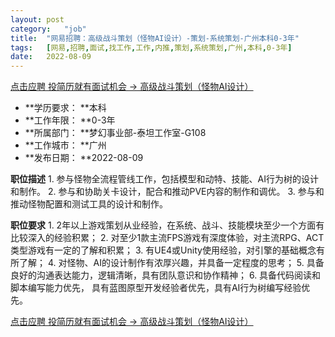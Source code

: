```yaml
---
layout:	post
category:	"job"
title:	"网易招聘：高级战斗策划（怪物AI设计）-策划-系统策划-广州本科0-3年"
tags:	[网易,招聘,面试,找工作,工作,内推,策划,系统策划,广州,本科,0-3年]
date:	2022-08-09
---
```


[点击应聘 投简历就有面试机会 -> 高级战斗策划（怪物AI设计）](http://mobile.bole.netease.com/bole/boleDetail?id=28166&employeeId=346f03c3cda5f04c&key=all)



- **学历要求： **本科
- **工作年限： **0-3年
- **所属部门： **梦幻事业部-泰坦工作室-G108
- **工作城市： **广州
- **发布日期： **2022-08-09



**职位描述**
1.&nbsp;参与怪物全流程管线工作，包括模型和动特、技能、AI行为树的设计和制作。
2.&nbsp;参与和协助关卡设计，配合和推动PVE内容的制作和调优。
3.&nbsp;参与和推动怪物配置和测试工具的设计和制作。



**职位要求**
1.&nbsp;2年以上游戏策划从业经验，在系统、战斗、技能模块至少一个方面有比较深入的经验积累；
2.&nbsp;对至少1款主流FPS游戏有深度体验，对主流RPG、ACT类型游戏有一定的了解和积累；
3.&nbsp;有UE4或Unity使用经验，对引擎的基础概念有所了解；
4.&nbsp;对怪物、AI的设计制作有浓厚兴趣，并具备一定程度的思考；
5.&nbsp;具备良好的沟通表达能力，逻辑清晰，具有团队意识和协作精神；
6.&nbsp;具备代码阅读和脚本编写能力优先，&nbsp;具有蓝图原型开发经验者优先，具有AI行为树编写经验优先。



[点击应聘 投简历就有面试机会 -> 高级战斗策划（怪物AI设计）](http://mobile.bole.netease.com/bole/boleDetail?id=28166&employeeId=346f03c3cda5f04c&key=all)